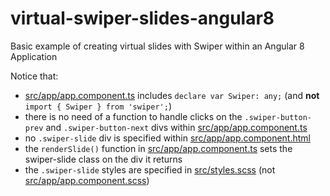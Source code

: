 # virtual-swiper-slides-angular8
Basic example of creating virtual slides with Swiper within an Angular 8 Application

Notice that:
<ul>
  <li><a href="src/app/app.component.ts">src/app/app.component.ts</a> includes <code>declare var Swiper: any;</code> (and <strong>not</strong> <code>import { Swiper } from 'swiper';</code>)</li>
  <li>there is no need of a function to handle clicks on the <code>.swiper-button-prev</code> and <code>.swiper-button-next</code> divs within <a href="src/app/app.component.ts">src/app/app.component.ts</a></li>
  <li>no <code>.swiper-slide</code> div is specified within <a href="src/app/app.component.html">src/app/app.component.html</a></li>
  <li>the <code>renderSlide()</code> function in <a href="src/app/app.component.ts">src/app/app.component.ts</a> sets the swiper-slide class on the div it returns
  <li>the <code>.swiper-slide</code> styles are specified in <a href="src/styles.scss">src/styles.scss</a> (not <a href="src/app/app.component.scss">src/app/app.component.scss</a>)</li>
</ul>
